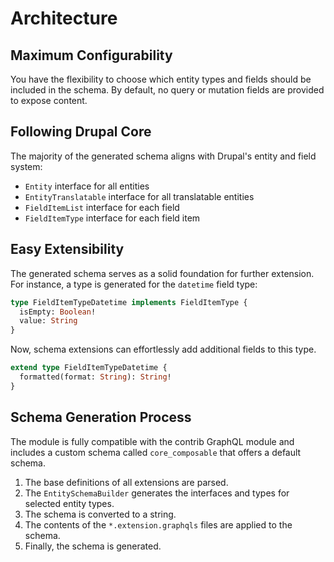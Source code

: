 # Architecture

## Maximum Configurability

You have the flexibility to choose which entity types and fields should be included in the schema. By default, no query or mutation fields are provided to expose content.

## Following Drupal Core

The majority of the generated schema aligns with Drupal's entity and field system:

- `Entity` interface for all entities
- `EntityTranslatable` interface for all translatable entities
- `FieldItemList` interface for each field
- `FieldItemType` interface for each field item

## Easy Extensibility

The generated schema serves as a solid foundation for further extension. For instance, a type is generated for the `datetime` field type:

```graphql
type FieldItemTypeDatetime implements FieldItemType {
  isEmpty: Boolean!
  value: String
}
```

Now, schema extensions can effortlessly add additional fields to this type.

```graphql
extend type FieldItemTypeDatetime {
  formatted(format: String): String!
}
```

## Schema Generation Process

The module is fully compatible with the contrib GraphQL module and includes a custom schema called `core_composable` that offers a default schema.

1. The base definitions of all extensions are parsed.
2. The `EntitySchemaBuilder` generates the interfaces and types for selected entity types.
3. The schema is converted to a string.
4. The contents of the `*.extension.graphqls` files are applied to the schema.
5. Finally, the schema is generated.

